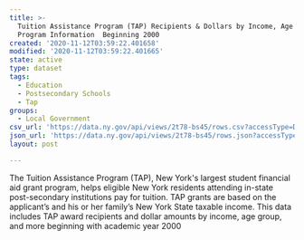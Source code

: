 ```yaml
---
title: >-
  Tuition Assistance Program (TAP) Recipients & Dollars by Income, Age Group and
  Program Information  Beginning 2000
created: '2020-11-12T03:59:22.401658'
modified: '2020-11-12T03:59:22.401665'
state: active
type: dataset
tags:
  - Education
  - Postsecondary Schools
  - Tap
groups:
  - Local Government
csv_url: 'https://data.ny.gov/api/views/2t78-bs45/rows.csv?accessType=DOWNLOAD'
json_url: 'https://data.ny.gov/api/views/2t78-bs45/rows.json?accessType=DOWNLOAD'
layout: post

---
```

The Tuition Assistance Program (TAP), New York's largest student financial aid grant program, helps eligible New York residents attending in-state post-secondary institutions pay for tuition.  TAP grants are based on the applicant’s and his or her family’s New York State taxable income.  This data includes TAP award recipients and dollar amounts by income, age group, and more beginning with academic year 2000
